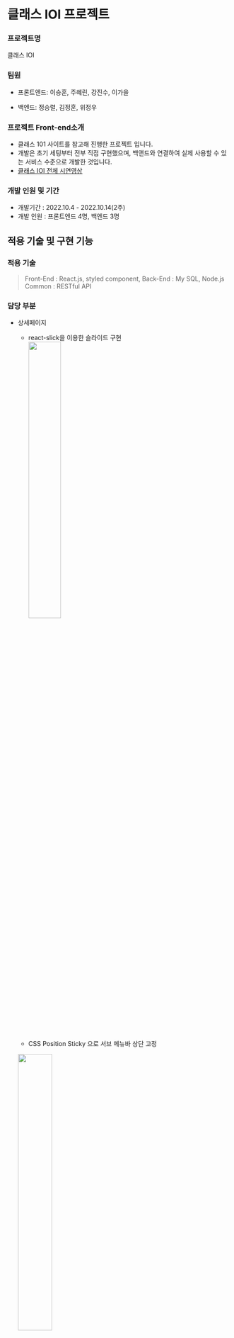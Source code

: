 # 클래스 IOI 프로젝트


### 프로젝트명

클래스 IOI

### 팀원

- 프론트엔드: 이승훈, 주혜린, 강진수, 이가을

- 백엔드: 정승렬, 김정훈, 위정우

### 프로젝트 Front-end소개

- 클래스 101 사이트를 참고해 진행한 프로젝트 입니다.
- 개발은 초기 세팅부터 전부 직접 구현했으며, 백앤드와 연결하여 실제 사용할 수 있는 서비스 수준으로 개발한 것입니다.
- [클래스 IOI 전체 시연영상](https://youtu.be/ggKWn5Ho6kc)

### **개발 인원 및 기간**

- 개발기간 : 2022.10.4 - 2022.10.14(2주)
- 개발 인원 : 프론트엔드 4명, 백엔드 3명

## **적용 기술 및 구현 기능**

### **적용 기술**

> Front-End : React.js, styled component,
> Back-End : My SQL, Node.js
> Common : RESTful API
    
    
### **담당 부분**

- 상세페이지
  - react-slick을 이용한 슬라이드 구현 <br>
    <img src="https://user-images.githubusercontent.com/104541695/207515314-799ff05d-826d-4c89-aadb-9b450213f1ab.gif" width=40% height=40%/>

  
  - CSS Position Sticky 으로 서브 메뉴바 상단 고정 <br>
  <img src="https://user-images.githubusercontent.com/104541695/207515768-9d8604fd-3cd2-4cae-af01-fd5a34c20395.gif" width=40% height=40%/>
  
  - 모달창을 이용해 후기 등록 구현
  - FileReader를 이용해 등록한 이미지 프리뷰 구현
  - 폼데이터 전송으로 후기 등록
  - 후기 등록/수정 모달창 재사용 <br>
    <img src="https://user-images.githubusercontent.com/104541695/207516527-c04aa9f7-c38d-4b53-a338-c8ad8e808909.gif" width=40% height=40%/>
    
  - clipboard로 현재 링크 복사하기
  - 좋아요 버튼 클릭시 숫자 증감

- 결제페이지
    
    ## **Reference**
    
    - 이 프로젝트는 [클래스101](https://class101.net/)사이트를 참고하여 만들었습니다.
    - 실무수준의 프로젝트이지만 학습용으로 만들었기 때문에 이 코드를 활용하여 이득을 취하거나 무단 배포할 경우 법적으로 문제될 수 있습니다.
    - 이 프로젝트에서 사용하고 있는 사진은 해당 프로젝트 외부인이 사용할 수 없습니다.
